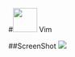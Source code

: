 #<img src="http://www.unixstickers.com/image/cache/data/buttons/png/vimGreen-600x600.png" width="48"> Vim

##ScreenShot
<img src="http://i.imgur.com/tbFrMgF.png">

